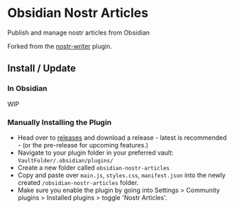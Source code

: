 # Obsidian Nostr Articles

Publish and manage nostr articles from Obsidian

Forked from the [nostr-writer](https://github.com/jamesmagoo/nostr-writer) plugin.

## Install / Update

### In Obsidian

WIP

### Manually Installing the Plugin

- Head over to [releases](https://github.com/hzrd149/obsidian-nostr-articles/releases) and download a release - latest is recommended - (or the pre-release for upcoming features.)
- Navigate to your plugin folder in your preferred vault: `VaultFolder/.obsidian/plugins/`
- Create a new folder called `obsidian-nostr-articles`
- Copy and paste over `main.js`, `styles.css`, `manifest.json` into the newly created `/obsidian-nostr-articles` folder.
- Make sure you enable the plugin by going into Settings > Community plugins > Installed plugins > toggle 'Nostr Articles'.
